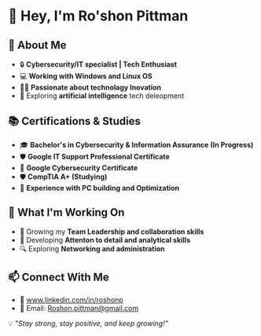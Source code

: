 # 👋 Hey, I'm Ro'shon Pittman  

## 🚀 About Me  
- 🔒 **Cybersecurity/IT specialist | Tech Enthusiast**  
- 💻 **Working with Windows and Linux OS**
- 🏋️‍♂️ **Passionate about technolagy Inovation**  
- 🔗 Exploring **artificial intelligence** tech deleopment  

## 📚 Certifications & Studies  
- 🎓 **Bachelor's in Cybersecurity & Information Assurance (In Progress)**
- 🛡️ **Google IT Support Professional Certificate**  
- 🔐 **Google Cybersecurity Certificate**  
- 🛡️ **CompTIA A+ (Studying)**  
- 💾 **Experience with PC building and Optimization**

## 🌱 What I'm Working On  
- 🎥 Growing my **Team Leadership and collaboration skills**
- 📲 Developing **Attenton to detail and analytical skills**
- 🔍 Exploring **Networking and administration**

## 📫 Connect With Me  
- 🔗  www.linkedin.com/in/roshonp
- 📩 Email: Roshon.pittman@gmail.com  





💡 *"Stay strong, stay positive, and keep growing!"*  

